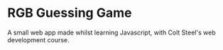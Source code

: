 # RGB Guessing Game

A small web app made whilst learning Javascript, with Colt Steel's web development course.
